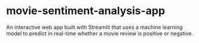 # movie-sentiment-analysis-app
An interactive web app built with Streamlit that uses a machine learning model to predict in real-time whether a movie review is positive or negative.

